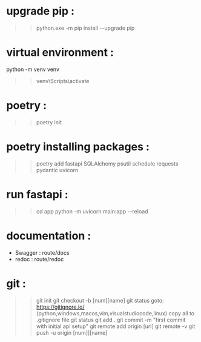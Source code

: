 # upgrade pip :
>>python.exe -m pip install --upgrade pip

# virtual environment :
python -m venv venv
>>venv\Scripts\activate

# poetry :
>>poetry init

# poetry installing packages :
>>poetry add fastapi SQLAlchemy psutil schedule requests pydantic uvicorn

# run fastapi :
>>cd app
>>python -m uvicorn main:app --reload

# documentation :
- Swagger : route/docs
- redoc : route/redoc

# git :
>>git init
>>git checkout -b [num][name]
>>git status
goto: https://gitignore.io/ (python,windows,macos,vim,visualstudiocode,linux)
copy all to .gitignore file
>>git status
>>git add .
>>git commit -m "first commit with initial api setup"
>>git remote add origin [url]
>>git remote -v
>>git push -u origin [num]][name]
